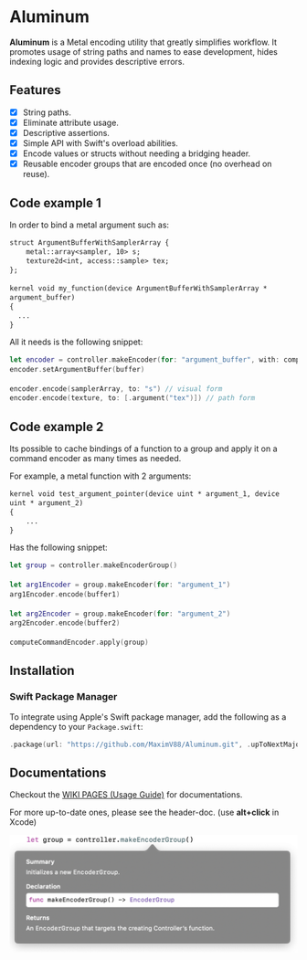 # Aluminum
**Aluminum** is a Metal encoding utility that greatly simplifies workflow.
It promotes usage of string paths and names to ease development,
hides indexing logic and provides descriptive errors.


## Features
- [x] String paths.
- [x] Eliminate attribute usage.
- [x] Descriptive assertions.
- [x] Simple API with Swift's overload abilities.
- [x] Encode values or structs without needing a bridging header.
- [x] Reusable encoder groups that are encoded once (no overhead on reuse).

## Code example 1

In order to bind a metal argument such as:
```metal
struct ArgumentBufferWithSamplerArray {
    metal::array<sampler, 10> s;
    texture2d<int, access::sample> tex;
};

kernel void my_function(device ArgumentBufferWithSamplerArray * argument_buffer)
{
  ...
}
```

All it needs is the following snippet:
```swift
let encoder = controller.makeEncoder(for: "argument_buffer", with: computeCommandEncoder)
encoder.setArgumentBuffer(buffer)

encoder.encode(samplerArray, to: "s") // visual form 
encoder.encode(texture, to: [.argument("tex")]) // path form
```

## Code example 2
Its possible to cache bindings of a function to a group and apply it on a command encoder as many times as needed.

For example, a metal function with 2 arguments:
```metal
kernel void test_argument_pointer(device uint * argument_1, device uint * argument_2)
{
    ...
}
```

Has the following snippet:
```swift
let group = controller.makeEncoderGroup()

let arg1Encoder = group.makeEncoder(for: "argument_1")
arg1Encoder.encode(buffer1)

let arg2Encoder = group.makeEncoder(for: "argument_2")
arg2Encoder.encode(buffer2)

computeCommandEncoder.apply(group)
```

## Installation
### Swift Package Manager
To integrate using Apple's Swift package manager, add the following as a dependency to your `Package.swift`:
```swift
.package(url: "https://github.com/MaximV88/Aluminum.git", .upToNextMajor(from: "1.0.0"))
```

## Documentations
Checkout the [WIKI PAGES (Usage Guide)](https://github.com/MaximV88/Aluminum/wiki) for documentations.

For more up-to-date ones, please see the header-doc. (use **alt+click** in Xcode)

<img src="https://github.com/MaximV88/Aluminum/blob/master/Resources/Documentation_bubble.png" width="600">
